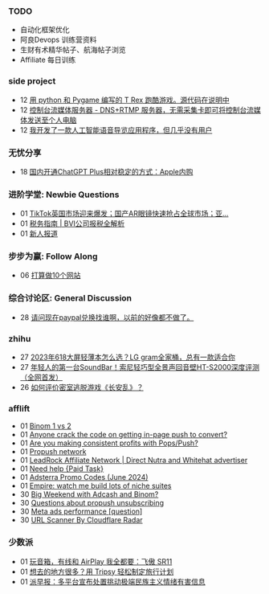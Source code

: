 ### TODO
-  自动化框架优化
-  阿良Devops 训练营资料
-  生财有术精华帖子、航海帖子浏览
-  Affiliate 每日训练

### side project
<!-- sideproject:START -->
-  12 [用 python 和 Pygame 编写的 T Rex 跑酷游戏。源代码在说明中](https://www.youtube.com/watch?v=pZySIXSelCA)
-  12 [控制台流媒体服务器 - DNS+RTMP 服务器，无需采集卡即可将控制台流媒体发送至个人电脑](https://github.com/Aioros/console-streaming-server)
-  12 [我开发了一款人工智能语音导览应用程序，但几乎没有用户](https://www.reddit.com/r/SideProject/comments/18gpp0e/ive_built_an_ai_audio_tour_app_but_have_almost_no/)<!-- sideproject:END -->


### 无忧分享
<!-- ruyo:START -->
-  18 [国内开通ChatGPT Plus相对稳定的方式：Apple内购](https://51.ruyo.net/18681.html)<!-- ruyo:END -->

### 进阶学堂: Newbie Questions
<!-- advertcn1:START -->
-  01 [TikTok英国市场迎来爆发；国产AR眼镜快速抢占全球市场；亚...](https://www.advertcn.com/thread-115530-1-1.html)
-  01 [税务指南 | BVI公司报税全解析](https://www.advertcn.com/thread-115529-1-1.html)
-  01 [新人报道](https://www.advertcn.com/thread-115528-1-1.html)<!-- advertcn1:END -->

### 步步为赢: Follow Along
<!-- advertcn2:START -->
-  06 [打算做10个网站](https://www.advertcn.com/thread-115247-1-1.html)<!-- advertcn2:END -->

### 综合讨论区: General Discussion
<!-- advertcn3:START -->
-  28 [请问现在paypal兑换找谁啊，以前的好像都不做了。](https://www.advertcn.com/thread-115519-1-1.html)<!-- advertcn3:END -->


### zhihu
<!-- zhihu:START -->
-  27 [2023年618大屏轻薄本怎么选？LG gram全家桶，总有一款适合你](http://zhuanlan.zhihu.com/p/632641888?utm_campaign=rss&utm_medium=rss&utm_source=rss&utm_content=title)
-  27 [年轻人的第一台SoundBar！索尼轻巧型全景声回音壁HT-S2000深度评测（全网首发）](http://zhuanlan.zhihu.com/p/630990296?utm_campaign=rss&utm_medium=rss&utm_source=rss&utm_content=title)
-  26 [如何评价密室逃脱游戏《长安乱》？](http://www.zhihu.com/question/563950552/answer/3045961312?utm_campaign=rss&utm_medium=rss&utm_source=rss&utm_content=title)<!-- zhihu:END -->

### afflift
<!-- afflift:START -->
-  01 [Binom 1 vs 2](https://afflift.com/f/threads/binom-1-vs-2.13377/)
-  01 [Anyone crack the code on getting in-page push to convert?](https://afflift.com/f/threads/anyone-crack-the-code-on-getting-in-page-push-to-convert.13374/)
-  01 [Are you making consistent profits with Pops/Push?](https://afflift.com/f/threads/are-you-making-consistent-profits-with-pops-push.13181/)
-  01 [Propush network](https://afflift.com/f/threads/propush-network.13345/)
-  01 [LeadRock Affiliate Network | Direct Nutra and Whitehat advertiser](https://afflift.com/f/threads/leadrock-affiliate-network-direct-nutra-and-whitehat-advertiser.12933/)
-  01 [Need help {Paid Task}](https://afflift.com/f/threads/need-help-paid-task.13376/)
-  01 [Adsterra Promo Codes &lpar;June 2024&rpar;](https://afflift.com/f/threads/adsterra-promo-codes-june-2024.13269/)
-  01 [Empire: watch me build lots of niche suites](https://afflift.com/f/threads/empire-watch-me-build-lots-of-niche-suites.13342/)
-  30 [Big Weekend with Adcash and Binom?](https://afflift.com/f/threads/big-weekend-with-adcash-and-binom.13318/)
-  30 [Questions about propush unsubscribing](https://afflift.com/f/threads/questions-about-propush-unsubscribing.13367/)
-  30 [Meta ads performance [question]](https://afflift.com/f/threads/meta-ads-performance-question.13371/)
-  30 [URL Scanner By Cloudflare Radar](https://afflift.com/f/threads/url-scanner-by-cloudflare-radar.13375/)<!-- afflift:END -->

### 少数派
<!-- sspai:START -->
-  01 [玩音箱，有线和 AirPlay 我全都要：飞傲 SR11](https://sspai.com/post/89834)
-  01 [想去的地方很多？用 Tripsy 轻松制定旅行计划](https://sspai.com/post/89705)
-  01 [派早报：多平台宣布处置挑动极端民族主义情绪有害信息](https://sspai.com/post/90090)<!-- sspai:END -->
